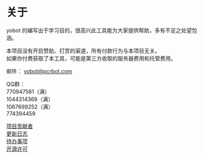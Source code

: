 # 关于

yobot 的编写出于学习目的，很高兴此工具能为大家提供帮助，多有不足之处望包涵。

本项目没有开启赞助、打赏的渠道，所有付款行为与本项目无关。  
如果你付费获取了本工具，可能是第三方收取的服务器费用和托管费用。

邮件： <yobot@pcrbot.com>

QQ群：  
770947581（满）  
1044314369（满）  
1067699252（满）  
774394459  
<!-- 1087420601 -->

[项目贡献者](./project/contributors.md)  
[更新日志](./project/changelog.md)  
[待办事项](./project/todo.md)  
[开源许可](./project/open-source.md)  
